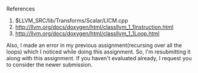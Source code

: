 References
1. $LLVM_SRC/lib/Transforms/Scalar/LICM.cpp
2. http://llvm.org/docs/doxygen/html/classllvm_1_1Instruction.html
3. http://llvm.org/docs/doxygen/html/classllvm_1_1Loop.html

Also, I made an error in my previous assignment(recursing over all the loops) which I noticed while doing this assignment. So, I'm resubmitting it along with this assignment. If you haven't evaluated already, I request you to consider the newer submission. 
